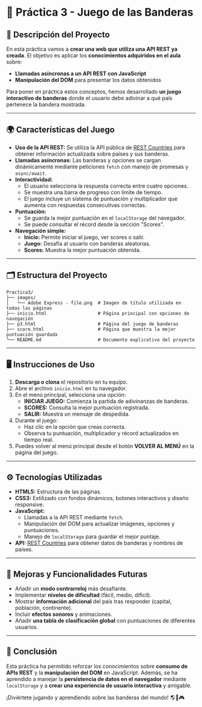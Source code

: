# 📝 **Práctica 3 - Juego de las Banderas**

## 🎯 **Descripción del Proyecto**
En esta práctica vamos a **crear una web que utiliza una API REST ya creada**. El objetivo es aplicar los **conocimientos adquiridos en el aula** sobre:
- **Llamadas asíncronas a un API REST con JavaScript**
- **Manipulación del DOM** para presentar los datos obtenidos

Para poner en práctica estos conceptos, hemos desarrollado **un juego interactivo de banderas** donde el usuario debe adivinar a qué país pertenece la bandera mostrada.

---

## 🌍 **Características del Juego**
- **Uso de la API REST:** Se utiliza la API pública de [REST Countries](https://restcountries.com/) para obtener información actualizada sobre países y sus banderas.
- **Llamadas asíncronas:** Las banderas y opciones se cargan dinámicamente mediante peticiones `fetch` con manejo de promesas y `async/await`.
- **Interactividad:**
  - El usuario selecciona la respuesta correcta entre cuatro opciones.
  - Se muestra una barra de progreso con límite de tiempo.
  - El juego incluye un sistema de puntuación y multiplicador que aumenta con respuestas consecutivas correctas.
- **Puntuación:**
  - Se guarda la mejor puntuación en el `localStorage` del navegador.
  - Se puede consultar el récord desde la sección "Scores".
- **Navegación simple:**
  - **Inicio:** Permite iniciar el juego, ver scores o salir.
  - **Juego:** Desafía al usuario con banderas aleatorias.
  - **Scores:** Muestra la mejor puntuación obtenida.

---

## 🗂️ **Estructura del Proyecto**
```plaintext
Practica3/
├── images/
│   └── Adobe Express - file.png  # Imagen de título utilizada en todas las páginas
├── inicio.html                   # Página principal con opciones de navegación
├── p3.html                       # Página del juego de banderas
├── score.html                    # Página que muestra la mejor puntuación guardada
└── README.md                     # Documento explicativo del proyecto
```

---

## 🖥️ **Instrucciones de Uso**
1. **Descarga o clona** el repositorio en tu equipo.
2. Abre el archivo `inicio.html` en tu navegador.
3. En el menú principal, selecciona una opción:
   - **INICIAR JUEGO:** Comienza la partida de adivinanzas de banderas.
   - **SCORES:** Consulta la mejor puntuación registrada.
   - **SALIR:** Muestra un mensaje de despedida.
4. Durante el juego:
   - Haz clic en la opción que creas correcta.
   - Observa tu puntuación, multiplicador y récord actualizados en tiempo real.
5. Puedes volver al menú principal desde el botón **VOLVER AL MENÚ** en la página del juego.

---

## ⚙️ **Tecnologías Utilizadas**
- **HTML5:** Estructura de las páginas.
- **CSS3:** Estilizado con fondos dinámicos, botones interactivos y diseño responsive.
- **JavaScript:**
  - Llamadas a la API REST mediante `fetch`.
  - Manipulación del DOM para actualizar imágenes, opciones y puntuaciones.
  - Manejo de `localStorage` para guardar el mejor puntaje.
- **API:** [REST Countries](https://restcountries.com/) para obtener datos de banderas y nombres de países.

---

## 🚀 **Mejoras y Funcionalidades Futuras**
- Añadir un **modo contrarreloj** más desafiante.
- Implementar **niveles de dificultad** (fácil, medio, difícil).
- Mostrar **información adicional** del país tras responder (capital, población, continente).
- Incluir **efectos sonoros** y animaciones.
- Añadir **una tabla de clasificación global** con puntuaciones de diferentes usuarios.

---

## 📢 **Conclusión**
Esta práctica ha permitido reforzar los conocimientos sobre **consumo de APIs REST** y la **manipulación del DOM** en JavaScript. Además, se ha aprendido a manejar la **persistencia de datos en el navegador** mediante `localStorage` y a **crear una experiencia de usuario interactiva** y amigable.

¡Diviértete jugando y aprendiendo sobre las banderas del mundo! 🌎🚩🎮
